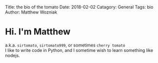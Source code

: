 Title: the bio of the tomato
Date: 2018-02-02
Catagory: General
Tags: bio
Author: Matthew Wozniak

# Hi. I'm Matthew
a.k.a. `sirtomato`, `sirtomato999`, or sometimes `cherry tomato`   
I like to write code in Python, and I sometime wish to learn something like nodejs.
